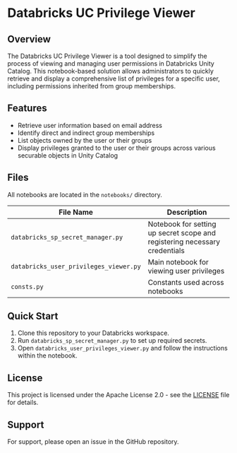 # Databricks UC Privilege Viewer

## Overview
The Databricks UC Privilege Viewer is a tool designed to simplify the process of viewing and managing user permissions in Databricks Unity Catalog. This notebook-based solution allows administrators to quickly retrieve and display a comprehensive list of privileges for a specific user, including permissions inherited from group memberships.

## Features
- Retrieve user information based on email address
- Identify direct and indirect group memberships
- List objects owned by the user or their groups
- Display privileges granted to the user or their groups across various securable objects in Unity Catalog

## Files
All notebooks are located in the `notebooks/` directory.

| File Name | Description |
|-----------|-------------|
| `databricks_sp_secret_manager.py` | Notebook for setting up secret scope and registering necessary credentials |
| `databricks_user_privileges_viewer.py` | Main notebook for viewing user privileges |
| `consts.py` | Constants used across notebooks |

## Quick Start
1. Clone this repository to your Databricks workspace.
2. Run `databricks_sp_secret_manager.py` to set up required secrets.
3. Open `databricks_user_privileges_viewer.py` and follow the instructions within the notebook.

## License
This project is licensed under the Apache License 2.0 - see the [LICENSE](LICENSE) file for details.

## Support
For support, please open an issue in the GitHub repository.
